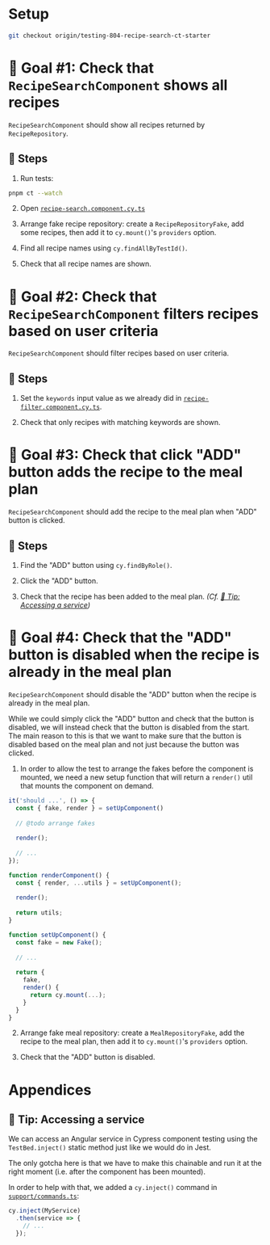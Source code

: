 # Setup

```sh
git checkout origin/testing-804-recipe-search-ct-starter
```

# 🎯 Goal #1: Check that `RecipeSearchComponent` shows all recipes

`RecipeSearchComponent` should show all recipes returned by `RecipeRepository`.

## 📝 Steps

1. Run tests:

```sh
pnpm ct --watch
```

2. Open [`recipe-search.component.cy.ts`](../apps/whiskmate/src/app/recipe/recipe-search.component.cy.ts)

3. Arrange fake recipe repository: create a `RecipeRepositoryFake`, add some recipes, then add it to `cy.mount()`'s `providers` option.

4. Find all recipe names using `cy.findAllByTestId()`.

5. Check that all recipe names are shown.
 
# 🎯 Goal #2: Check that `RecipeSearchComponent` filters recipes based on user criteria

`RecipeSearchComponent` should filter recipes based on user criteria.

## 📝 Steps

1. Set the `keywords` input value as we already did in [`recipe-filter.component.cy.ts`](../apps/whiskmate/src/app/recipe/recipe-filter.component.cy.ts).

2. Check that only recipes with matching keywords are shown.

# 🎯 Goal #3: Check that click "ADD" button adds the recipe to the meal plan

`RecipeSearchComponent` should add the recipe to the meal plan when "ADD" button is clicked.

## 📝 Steps

1. Find the "ADD" button using `cy.findByRole()`.

2. Click the "ADD" button.

3. Check that the recipe has been added to the meal plan. _(Cf. [🎁 Tip: Accessing a service](#-tip--accessing-a-service))_

# 🎯 Goal #4: Check that the "ADD" button is disabled when the recipe is already in the meal plan

`RecipeSearchComponent` should disable the "ADD" button when the recipe is already in the meal plan.

While we could simply click the "ADD" button and check that the button is disabled, we will instead check that the button is disabled from the start. The main reason to this is that we want to make sure that the button is disabled based on the meal plan and not just because the button was clicked.

1. In order to allow the test to arrange the fakes before the component is mounted, we need a new setup function that will return a `render()` util that mounts the component on demand.

```ts
it('should ...', () => {
  const { fake, render } = setUpComponent()
  
  // @todo arrange fakes
  
  render();
  
  // ...
});

function renderComponent() {
  const { render, ...utils } = setUpComponent();
  
  render();
  
  return utils;
}

function setUpComponent() {
  const fake = new Fake();
  
  // ...
  
  return {
    fake,
    render() {
      return cy.mount(...);
    }
  }
}
```

2. Arrange fake meal repository: create a `MealRepositoryFake`, add the recipe to the meal plan, then add it to `cy.mount()`'s `providers` option.

3. Check that the "ADD" button is disabled.

# Appendices

## 🎁 Tip: Accessing a service

We can access an Angular service in Cypress component testing using the `TestBed.inject()` static method just like we would do in Jest.

The only gotcha here is that we have to make this chainable and run it at the right moment (i.e. after the component has been mounted).

In order to help with that, we added a `cy.inject()` command in [`support/commands.ts`](../apps/whiskmate/cypress/support/commands.ts):

```ts
cy.inject(MyService)
  .then(service => {
    // ...
  });
```

